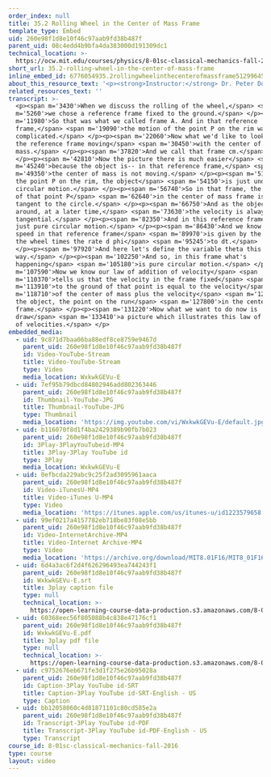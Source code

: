 ```yaml
---
order_index: null
title: 35.2 Rolling Wheel in the Center of Mass Frame
template_type: Embed
uid: 260e98f1d8e10f46c97aab9fd38b487f
parent_uid: 08c4edd4b9bfa4da383000d191309dc1
technical_location: >-
  https://ocw.mit.edu/courses/physics/8-01sc-classical-mechanics-fall-2016/week-12-rotations-and-translation-rolling/35.2-rolling-wheel-in-the-center-of-mass-frame/35.2-rolling-wheel-in-the-center-of-mass-frame
short_url: 35.2-rolling-wheel-in-the-center-of-mass-frame
inline_embed_id: 6776054935.2rollingwheelinthecenterofmassframe51299645
about_this_resource_text: '<p><strong>Instructor:</strong> Dr. Peter Dourmashkin</p>'
related_resources_text: ''
transcript: >-
  <p><span m='3430'>When we discuss the rolling of the wheel,</span> <span
  m='5260'>we chose a reference frame fixed to the ground.</span> </p><p><span
  m='11980'>So that was what we called frame A. And in that reference
  frame,</span> <span m='19090'>the motion of the point P on the rim was quite
  complicated.</span> </p><p><span m='22060'>Now what we'd like to look at it in
  the reference frame moving</span> <span m='30450'>with the center of
  mass.</span> </p><p><span m='37820'>And we call that frame cm.</span>
  </p><p><span m='42810'>Now the picture there is much easier</span> <span
  m='45240'>because the object is-- in that reference frame,</span> <span
  m='49350'>the center of mass is not moving.</span> </p><p><span m='51750'>And
  the point P on the rim, the object</span> <span m='54150'>is just undergoing
  circular motion.</span> </p><p><span m='56740'>So in that frame, the velocity
  of that point P</span> <span m='62640'>in the center of mass frame is just
  tangent to the circle.</span> </p><p><span m='66750'>And as the object moves
  around, at a later time,</span> <span m='73630'>the velocity is always
  tangential.</span> </p><p><span m='82350'>And in this reference frame, it's
  just pure circular motion.</span> </p><p><span m='86430'>And we know that the
  speed in that reference frame</span> <span m='89970'>is given by the radius of
  the wheel times the rate d phi</span> <span m='95245'>to dt.</span>
  </p><p><span m='97920'>And here let's define the variable theta this
  way.</span> </p><p><span m='102250'>And so, in this frame what's
  happening</span> <span m='105180'>is pure circular motion.</span> </p><p><span
  m='107590'>Now we know our law of addition of velocity</span> <span
  m='110370'>tells us that the velocity in the frame fixed</span> <span
  m='113910'>to the ground of that point is equal to the velocity</span> <span
  m='118710'>of the center of mass plus the velocity</span> <span m='123630'>of
  the object, the point on the run</span> <span m='127800'>in the center of mass
  frame.</span> </p><p><span m='131220'>Now what we want to do now is
  draw</span> <span m='133410'>a picture which illustrates this law of addition
  of velocities.</span> </p>
embedded_media:
  - uid: 9c871d7baa06ba88edf8ce8759e9467d
    parent_uid: 260e98f1d8e10f46c97aab9fd38b487f
    id: Video-YouTube-Stream
    title: Video-YouTube-Stream
    type: Video
    media_location: WxkwkGEVu-E
  - uid: 7ef95b79dbcd84802946add802363446
    parent_uid: 260e98f1d8e10f46c97aab9fd38b487f
    id: Thumbnail-YouTube-JPG
    title: Thumbnail-YouTube-JPG
    type: Thumbnail
    media_location: 'https://img.youtube.com/vi/WxkwkGEVu-E/default.jpg'
  - uid: b116070f8d1f4ba2429389b90fb7b023
    parent_uid: 260e98f1d8e10f46c97aab9fd38b487f
    id: 3Play-3PlayYouTubeid-MP4
    title: 3Play-3Play YouTube id
    type: 3Play
    media_location: WxkwkGEVu-E
  - uid: 0efbcda229abc9c25f2ad3095961aaca
    parent_uid: 260e98f1d8e10f46c97aab9fd38b487f
    id: Video-iTunesU-MP4
    title: Video-iTunes U-MP4
    type: Video
    media_location: 'https://itunes.apple.com/us/itunes-u/id1223579658'
  - uid: 99ef0217a4157782eb718be83f08e5bb
    parent_uid: 260e98f1d8e10f46c97aab9fd38b487f
    id: Video-InternetArchive-MP4
    title: Video-Internet Archive-MP4
    type: Video
    media_location: 'https://archive.org/download/MIT8.01F16/MIT8_01F16_L35v02_360p.mp4'
  - uid: 6d4a3ac6f2d4f626296493ea744243f1
    parent_uid: 260e98f1d8e10f46c97aab9fd38b487f
    id: WxkwkGEVu-E.srt
    title: 3play caption file
    type: null
    technical_location: >-
      https://open-learning-course-data-production.s3.amazonaws.com/8-01sc-classical-mechanics-fall-2016/6d4a3ac6f2d4f626296493ea744243f1_WxkwkGEVu-E.srt
  - uid: 60368eec56f805088b4c838e47176cf1
    parent_uid: 260e98f1d8e10f46c97aab9fd38b487f
    id: WxkwkGEVu-E.pdf
    title: 3play pdf file
    type: null
    technical_location: >-
      https://open-learning-course-data-production.s3.amazonaws.com/8-01sc-classical-mechanics-fall-2016/60368eec56f805088b4c838e47176cf1_WxkwkGEVu-E.pdf
  - uid: c9752676eb671fe3d1f275e26b95028a
    parent_uid: 260e98f1d8e10f46c97aab9fd38b487f
    id: Caption-3Play YouTube id-SRT
    title: Caption-3Play YouTube id-SRT-English - US
    type: Caption
  - uid: bb12058060c4d81871101c80cd585e2a
    parent_uid: 260e98f1d8e10f46c97aab9fd38b487f
    id: Transcript-3Play YouTube id-PDF
    title: Transcript-3Play YouTube id-PDF-English - US
    type: Transcript
course_id: 8-01sc-classical-mechanics-fall-2016
type: course
layout: video
---
```

